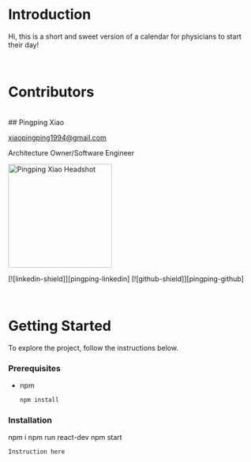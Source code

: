<!-- Introduction -->

# Introduction

Hi, this is a short and sweet version of a calendar for physicians to start their day!

<br>

<!-- Contributors -->

# Contributors

<br>
## Pingping Xiao

xiaopingping1994@gmail.com

Architecture Owner/Software Engineer

 <img src="ReadmeImages/PingpingXiao.jpg" alt="Pingping Xiao Headshot" width="210">

[![linkedin-shield]][pingping-linkedin]
[![github-shield]][pingping-github]

<br>

<!-- GETTING STARTED -->

# Getting Started

To explore the project, follow the instructions below.

### Prerequisites

- npm
  ```sh
  npm install
  ```

### Installation

npm i
npm run react-dev
npm start

```sh
Instruction here
```

<br><br>
